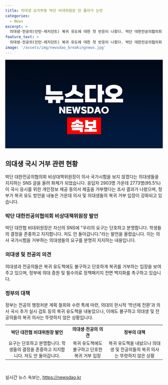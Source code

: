 ```yaml
---
title: 의대생 요지부동 박단 비대위원장 안 돌아가 논란
categories:
  - News
excerpt: >
  의대생·전공의(인턴·레지던트) 복귀 유도에 대한 첫 반응이 나왔다. 박단 대한전공의협의회 비상대책위원장은 의대생들의 의사 국가시험 거부를 지지하며 “우리의 요구는 분명하고, 저도 돌아가지 않겠다”고 SNS에 게시했다. 이들은 정부의 복귀 유도에 단호한 거부 입장을 보이며, 의대 증원과 필수의료 정책패키지를 요구하고 있다. 현재 정부의 유도에도 복귀 움직임은 미미한 상태이며, 이에 대한 대응이 계속될 전망이다.
feature_text: >
  의대생·전공의(인턴·레지던트) 복귀 유도에 대한 첫 반응이 나왔다. 박단 대한전공의협의회 비상대책위원장은 의대생들의 의사 국가시험 거부를 지지하며 “우리의 요구는 분명하고, 저도 돌아가지 않겠다”고 SNS에 게시했다. 이들은 정부의 복귀 유도에 단호한 거부 입장을 보이며, 의대 증원과 필수의료 정책패키지를 요구하고 있다. 현재 정부의 유도에도 복귀 움직임은 미미한 상태이며, 이에 대한 대응이 계속될 전망이다.
image: '/assets/img/newsdao_breakingnews.jpg'
---
```


<p><img src="/assets/img/newsdao_breakingnews.jpg" alt="flaretime 속보" /></p>

<h2 data-ke-size="size26">의대생 국시 거부 관련 현황</h2>

<p data-ke-size="size16">박단 대한전공의협의회 비상대책위원장이 의사 국가시험을 보지 않겠다는 의대생들을 지지하는 SNS 글을 올려 화제가 되었습니다. 응답자 2903명 가운데 2773명(95.5%)이 국시 응시를 위한 개인정보 제공 동의서 제출을 거부했다는 조사 결과가 나왔으며, 정부가 복귀 유도 방안을 내놓은 가운데 의사 및 의대생들의 복귀 거부 입장이 강화되고 있습니다.</p>

<h3 data-ke-size="size23">박단 대한전공의협의회 비상대책위원장 발언</h3>

<p data-ke-size="size16">박단 대전협 비대위원장은 자신의 SNS에 "우리의 요구는 단호하고 분명합니다. 학생들의 결정을 존중하고 지지합니다. 저도 안 돌아갑니다."라는 발언을 올렸습니다. 이는 의사 국가시험을 거부하는 의대생들의 요구를 분명히 지지하는 내용입니다.</p>

<h3 data-ke-size="size23">의대생 및 전공의 의견</h3>

<p data-ke-size="size16">의대생과 전공의들은 복귀 유도책에도 불구하고 단호하게 복귀를 거부하는 입장을 보여주고 있으며, 정부에 의대 증원 및 필수의료 정책패키지 전면 백지화를 촉구하고 있습니다.</p>

<h3 data-ke-size="size23">정부의 대책</h3>

<p data-ke-size="size16">정부는 전공의 행정처분 계획 철회와 수련 특례 마련, 의대의 한시적 ‘학년제 전환’과 의사 국시 추가 실시 검토 등의 복귀 유도책을 내놓았으나, 이에도 불구하고 의대생 및 전공의들의 복귀 의사는 뚜렷하지 않은 상황입니다.</p>

<table>
  <tr>
    <td style="text-align: center; height: 17px;"><b>박단 대전협 비대위원장 발언</b></td>
    <td style="text-align: center; height: 17px;"><b>의대생·전공의 의견</b></td>
    <td style="text-align: center; height: 17px;"><b>정부의 대책</b></td>
  </tr>
  <tr>
    <td style="text-align: center;">요구는 단호하고 분명합니다. 학생들의 결정을 존중하고 지지합니다. 저도 안 돌아갑니다.</td>
    <td style="text-align: center;">복귀 유도책에도 불구하고 단호한 복귀 거부 입장</td>
    <td style="text-align: center;">복귀 유도책을 내놨으나 의대생 및 전공의들의 복귀 의사는 뚜렷하지 않은 상황</td>
  </tr>
</table>

<p data-ke-size="size16">&nbsp;</p>
실시간 뉴스 속보는, <a href="https://newsdao.kr" rel="dofollow">https://newsdao.kr</a>


